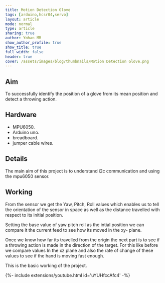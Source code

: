 ```yaml
---
title: Motion Detection Glove 
tags: [arduino,hcsr04,servo]
layout: article
mode: normal
type: article
sharing: true
author: Yohan MR
show_author_profile: true
show_title: true
full_width: false
header: true
cover: /assets/images/blog/thumbnails/Motion Detection Glove.png
---
```


## Aim
To successfully identify the position of a glove from its mean position and detect a throwing action.
<!--more-->
## Hardware
- MPU6050.
- Arduino uno.
- breadboard.
- jumper cable wires.

## Details
The main aim of this project is to understand i2c communication and using the mpu6050 sensor.

## Working
From the sensor we get the Yaw, Pitch, Roll values which enables us to tell the orientation  of the sensor in space as well as the distance travelled with respect to its initial position.

Setting the base value of yaw pitch roll as the intial position we can compare it the current feed to see how its moved in the xy- plane.

Once we know how far its travelled from the origin the next part is to see if a throwing action is made in the direction of the target. For this like before we compare values In the xz plane and also the rate of change of these  values to see if the hand is moving fast enough.

This is the basic working of the project.
<div>{%- include extensions/youtube.html id='uYUHfccAfc4' -%}</div>
